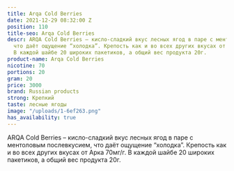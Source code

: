 ```yaml
---
title: Arqa Cold Berries
date: 2021-12-29 08:32:00 Z
position: 110
title-seo: Arqa Cold Berries
descr: ARQA Cold Berries – кисло-сладкий вкус лесных ягод в паре с ментоловым послевкусием,
  что даёт ощущение “холодка”. Крепость как и во всех других вкусах от Арка 70мг/г.
  В каждой шайбе 20 широких пакетиков, а общий вес продукта 20г.
product-name: Arqa Cold Berries
nicotine: 70
portions: 20
gram: 20
price: 3000
brand: Russian products
strong: Крепкий
taste: лесные ягоды
image: "/uploads/1-6ef263.png"
has_availability: true
---
```


ARQA Cold Berries – кисло-сладкий вкус лесных ягод в паре с ментоловым послевкусием, что даёт ощущение “холодка”. Крепость как и во всех других вкусах от Арка 70мг/г. В каждой шайбе 20 широких пакетиков, а общий вес продукта 20г.